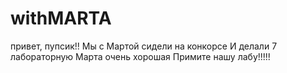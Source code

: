 # withMARTA
привет, пупсик!!
Мы с Мартой сидели на конкорсе
И делали 7 лабораторную
Марта очень хорошая
Примите нашу лабу!!!!!
